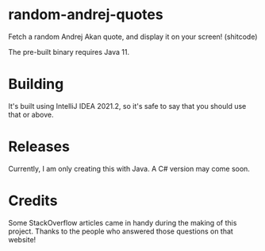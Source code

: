 # random-andrej-quotes
Fetch a random Andrej Akan quote, and display it on your screen! (shitcode)

The pre-built binary requires Java 11.

# Building

It's built using IntelliJ IDEA 2021.2, so it's safe to say that you should use that or above.

# Releases

Currently, I am only creating this with Java. A C# version may come soon.

# Credits

Some StackOverflow articles came in handy during the making of this project. Thanks to the people who answered those questions on that website!

